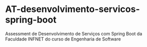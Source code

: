 # AT-desenvolvimento-servicos-spring-boot
Assessment de Desenvolvimento de Serviços com Spring Boot da Faculdade INFNET do curso de Engenharia de Software
